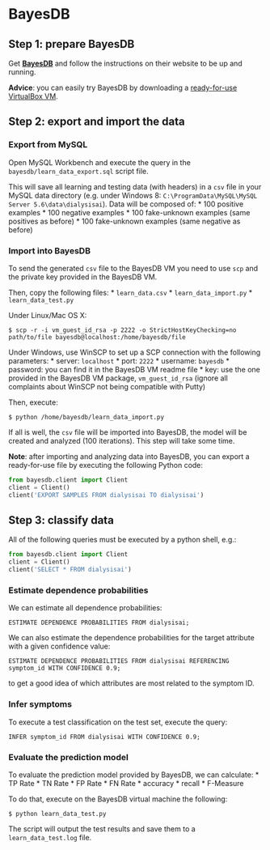 BayesDB
========

## Step 1: prepare BayesDB

Get **[BayesDB](http://probcomp.csail.mit.edu/bayesdb/)** and follow the instructions on their website to be up and running.

**Advice**: you can easily try BayesDB by downloading a [ready-for-use VirtualBox VM](http://probcomp.csail.mit.edu/bayesdb/#Download).

## Step 2: export and import the data

### Export from MySQL

Open MySQL Workbench and execute the query in the `bayesdb/learn_data_export.sql` script file.

This will save all learning and testing data (with headers) in a `csv` file in your MySQL data directory (e.g. under Windows 8: `C:\ProgramData\MySQL\MySQL Server 5.6\data\dialysisai`). Data will be composed of:
	* 100 positive examples
	* 100 negative examples
	* 100 fake-unknown examples (same positives as before)
	* 100 fake-unknown examples (same negative as before) 

### Import into BayesDB

To send the generated `csv` file to the BayesDB VM you need to use `scp` and the private key provided in the BayesDB VM.

Then, copy the following files:
	* `learn_data.csv`
	* `learn_data_import.py`
	* `learn_data_test.py`

Under Linux/Mac OS X:
```shell
$ scp -r -i vm_guest_id_rsa -p 2222 -o StrictHostKeyChecking=no path/to/file bayesdb@localhost:/home/bayesdb/file
```

Under Windows, use WinSCP to set up a SCP connection with the following parameters:
	* server: `localhost`
	* port: `2222`
	* username: `bayesdb`
	* password: you can find it in the BayesDB VM readme file
	* key: use the one provided in the BayesDB VM package, `vm_guest_id_rsa` (ignore all complaints about WinSCP not being compatible with Putty)

Then, execute:
```shell
$ python /home/bayesdb/learn_data_import.py
```

If all is well, the `csv` file will be imported into BayesDB, the model will be created and analyzed (100 iterations). This step will take some time.

**Note**: after importing and analyzing data into BayesDB, you can export a ready-for-use file by executing the following Python code:

```python
from bayesdb.client import Client
client = Client()
client('EXPORT SAMPLES FROM dialysisai TO dialysisai')
```

## Step 3: classify data

All of the following queries must be executed by a python shell, e.g.:
```python
from bayesdb.client import Client
client = Client()
client('SELECT * FROM dialysisai')
```

### Estimate dependence probabilities

We can estimate all dependence probabilities:
```
ESTIMATE DEPENDENCE PROBABILITIES FROM dialysisai;
```

We can also estimate the dependence probabilities for the target attribute with a given confidence value:
```
ESTIMATE DEPENDENCE PROBABILITIES FROM dialysisai REFERENCING symptom_id WITH CONFIDENCE 0.9;
```
to get a good idea of which attributes are most related to the symptom ID.

### Infer symptoms

To execute a test classification on the test set, execute the query:
```
INFER symptom_id FROM dialysisai WITH CONFIDENCE 0.9;
```

### Evaluate the prediction model

To evaluate the prediction model provided by BayesDB, we can calculate:
	* TP Rate
	* TN Rate
	* FP Rate
	* FN Rate
	* accuracy
	* recall
	* F-Measure

To do that, execute on the BayesDB virtual machine the following:

```shell
$ python learn_data_test.py
```

The script will output the test results and save them to a `learn_data_test.log` file.